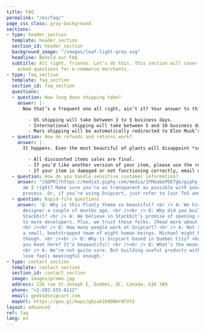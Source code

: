 ```yaml
---
title: FAQ
permalink: "/es/faq/"
page_css_class: gray-background
sections:
- type: header_section
  template: header_section
  section_id: header_section
  background_image: "/images/leaf-light-grey.svg"
  headline: Behold our FAQ
  subtitle: All right, friends. Let’s do this. This section will cover basic, frequently
    asked questions for e-commerce merchants.
- type: faq_section
  template: faq_section
  section_id: faq_section
  questions:
  - question: How long does shipping take?
    answer: |-
      Now that’s a frequent one all right, ain’t it? Your answer to this should *manage customer expectations*. Just like [a good checkout flow](http://bit.ly/2YCN3iG) should. Tell them the truth:

        - US shipping will take between 3 to 5 business days.
        - International shipping will take between 5 and 10 business days.
        - Mars shipping will be automatically redirected to Elon Musk’s Twitter account.
  - question: How do refunds and returns work?
    answer: |-
      It happens. Even the most beautiful of plants will disappoint *someone*. Again, tell it like it is:

        - All discounted items sales are final.
        - If you’d like another version of your item, please use the return label. Instructions are printed on its back.
        - If your item is damaged or not functioning correctly, email us at info@planty.com, and we’ll refund you + send you a new one ASAP!
  - question: How do you handle sensitive customer information?
    answer: "[GDPR](https://media3.giphy.com/media/1FMaabePDEfgk/giphy.gif?cid=790b76115d1fc3ed7656643632f4131f&rid=giphy.gif),
      am I right? Make sure you’re as transparent as possible with your data handling
      process. Or, if you’re using Snipcart, just refer to [our ToS and DPA](http://bit.ly/2YJwlyt)."
  - question: Rapid-fire questions
    answer: 'Q: Why is this Planty theme so beautiful? <br /> A: We hired our first
      designer a couple of months ago. <br /><br /> Q: Why did you build a theme for
      Stackbit? <br /> A: We believe in Stackbit’s promise of opening up the JAMstack
      to more developers. Plus, we trust these folks. [Read more about Stackbit](http://bit.ly/2YAvGix).
      <br /><br /> Q: How many people work at Snipcart? <br /> A: Not a lot! We’re
      a small, bootstrapped team of eight human beings. Michael might be a robot,
      though. <br /><br /> Q: Why is Snipcart based in Québec City? <br /> A: Have
      you been here? It’s beaaautiful! <br /><br /> Q: What’s the meaning of life?
      <br /> A: We’re not quite sure. But building useful products with people we
      love feels meaningful enough.'
- type: contact_section
  template: contact_section
  section_id: contact_section
  image: images/promo.jpg
  address: 226 rue St-Joseph E, Québec, QC, Canada, G1K 3A9
  phone: "+1-202-555-0112"
  email: geeks@snipcart.com
  mapUrl: https://goo.gl/maps/g6za62bN9BHrNTVt5
layout: advanced
ref: faq
lang: en
---
```


